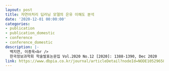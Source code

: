 ```yaml
---
layout: post
title: 자연어처리 딥러닝 모델의 은유 이해도 분석
date: '2020-12-01 00:00:00'
categories:
- publication
- publication_domestic
- conference
- conference_domestic
description: |-
  백지연, 이종욱<br />
  한국정보과학회 학술발표논문집 Vol.2020 No.12 [2020]: 1388-1390, Dec 2020
link: https://www.dbpia.co.kr/journal/articleDetail?nodeId=NODE10529658
---
```


